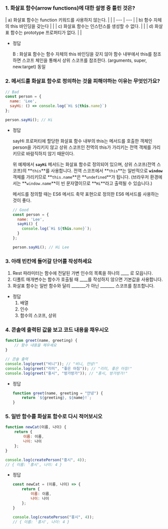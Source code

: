 ### 1. **화살표 함수(arrow functions)에 대한 설명 중 틀린 것은?**

| a) 화살표 함수는 function 키워드를 사용하지 않는다.
 |  |
| --- | --- |
| b) 함수 자체의 this 바인딩을 갖는다 |  |
| c) 화살표 함수는 인스턴스를 생성할 수 없다. |  |
| d) 화살표 함수는 prototype 프로퍼티가 없다. |  |
- 정답
    
    B : 화살표 함수는 함수 자체의 this 바인딩을 갖지 않아 함수 내부에서 this를 참조하면 스코프 체인을 통해서 상위 스코프를 참조한다. (arguments, super, new.target) 동일
    

### 2. 메서드를 화살표 함수로 정의하는 것을 피해야하는 이유는 무엇인가요?

```jsx
// Bad
const person = {
  name: 'Lee',
  sayHi: () => console.log(`Hi ${this.name}`)
};

person.sayHi(); // Hi
```

- 정답
    
    sayHi 프로퍼티에 할당한 화살표 함수 내부의 this는 메서드를 호출한 객체인 person을 가리키지 않고 상위 스코프인 전역의 this가 가리키는 전역 객체를 가리키므로 바람직하지 않기 때문이다.
    
    위 예제에서 **`sayHi`** 메서드는 화살표 함수로 정의되어 있으며, 상위 스코프(전역 스코프)의 **`this`**를 사용합니다. 전역 스코프에서 **`this`**는 일반적으로 **`window`** 객체를 가리키므로 **`this.name`**은 **`undefined`**가 됩니다. (브라우저 환경에서는 **`window.name`**이 빈 문자열이므로 **`Hi`**라고 출력될 수 있습니다.)
    
     메서드를 정의할 때는 ES6 메서드 축약 표현으로 정의한 ES6 메서드를 사용하는 것이 좋다.
    
    ```jsx
    // Good
    const person = {
      name: 'Lee',
      sayHi() {
        console.log(`Hi ${this.name}`);
      }
    };
    
    person.sayHi(); // Hi Lee
    ```
    

### 3. 아래 빈칸에 들어갈 단어를 작성하세요

1. Rest 파라미터는 함수에 전달된 가변 인수의 목록을 하나의 ____ 로 모읍니다.
2. 디폴트 매개변수는 함수가 호출될 때 ____를 작성하지 않으면 기본값을 사용합니다.
3. 화살표 함수는 일반 함수와 달리 _______가 아닌 _______ 스코프를 참조합니다.
- 정답
    1. 배열
    2. 인수
    3.  함수의 스코프, 상위

### 4. 콘솔에 출력된 값을 보고 코드 내용을 채우시오

```jsx
function greet(name, greeting) {
    // 함수 내용을 채우세요
}

// 콘솔 출력
console.log(greet("비니")); // "비니, 안녕!"
console.log(greet("리미", "좋은 아침")); // "리미, 좋은 아침!"
console.log(greet("홍시", "방가방가")); // "홍시, 방가방가!"

```

- 정답
    
    ```jsx
    function greet(name, greeting = "안녕") {
        return `${greeting}, ${name}!`;
    }
    ```
    

### 5. 일반 함수를 화살표 함수로 다시 적어보시오

```jsx
function newCat(이름, 나이) {
    return {
        이름: 이름,
        나이: 나이
    };
}

console.log(createPerson("홍시", 4)); 
// { 이름: '홍시', 나이: 4 }

```

- 정답
    
    ```jsx
    const newCat = (이름, 나이) => {
        return {
            이름: 이름,
            나이: 나이
        };
    }
    
    console.log(createPerson("홍시", 4)); 
    // { 이름: '홍시', 나이: 4 }
    
    ```